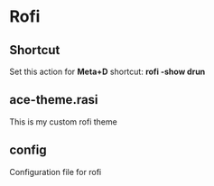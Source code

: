 # Rofi

## Shortcut

Set this action for **Meta+D** shortcut: **rofi -show drun**

## ace-theme.rasi

This is my custom rofi theme

## config

Configuration file for rofi
